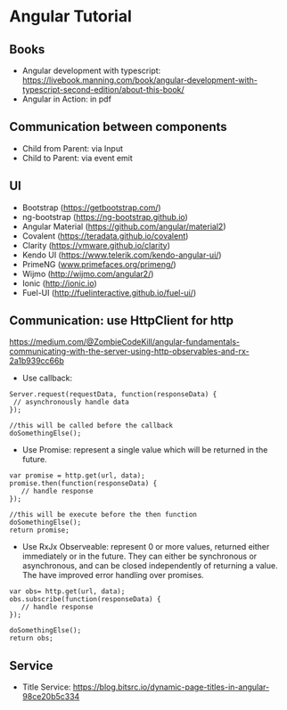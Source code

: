 # Angular Tutorial
## Books
- Angular development with typescript: https://livebook.manning.com/book/angular-development-with-typescript-second-edition/about-this-book/
- Angular in Action: in pdf

## Communication between components
- Child from Parent: via Input
- Child to Parent: via event emit

## UI
- Bootstrap (https://getbootstrap.com/)
- ng-bootstrap (https://ng-bootstrap.github.io)
- Angular Material (https://github.com/angular/material2)
- Covalent (https://teradata.github.io/covalent)
- Clarity (https://vmware.github.io/clarity)
- Kendo UI (https://www.telerik.com/kendo-angular-ui/)
- PrimeNG (www.primefaces.org/primeng/)
- Wijmo (http://wijmo.com/angular2/)
- Ionic (http://ionic.io)
- Fuel-UI (http://fuelinteractive.github.io/fuel-ui/)

## Communication: use HttpClient for http
https://medium.com/@ZombieCodeKill/angular-fundamentals-communicating-with-the-server-using-http-observables-and-rx-2a1b939cc66b

- Use callback:
```
Server.request(requestData, function(responseData) {
 // asynchronously handle data
});

//this will be called before the callback
doSomethingElse();
```
- Use Promise: represent a single value which will be returned in the future.
```
var promise = http.get(url, data);
promise.then(function(responseData) {
   // handle response
});

//this will be execute before the then function
doSomethingElse();
return promise;
```

- Use RxJx Observeable: represent 0 or more values, returned either immediately or in the future. They can either be synchronous or asynchronous, and can be closed independently of returning a value. The have improved error handling over promises.
```
var obs= http.get(url, data);
obs.subscribe(function(responseData) {
   // handle response
});

doSomethingElse();
return obs;
```

## Service
- Title Service: https://blog.bitsrc.io/dynamic-page-titles-in-angular-98ce20b5c334
